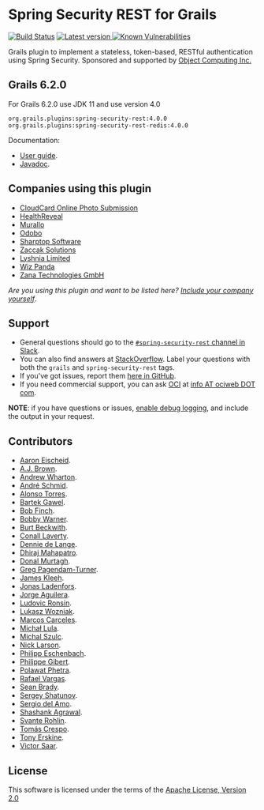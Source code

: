 Spring Security REST for Grails
===========================
[![Build Status](https://travis-ci.org/grails-plugins/grails-spring-security-rest.svg?branch=develop)](https://travis-ci.org/github/grails-plugins/grails-spring-security-rest)
[![Latest version](https://api.bintray.com/packages/grails/plugins/spring-security-rest/images/download.svg) ](https://bintray.com/grails/plugins/spring-security-rest/_latestVersion)
[![Known Vulnerabilities](https://snyk.io/test/github/alvarosanchez/grails-spring-security-rest/develop/badge.svg)](https://snyk.io/test/github/alvarosanchez/grails-spring-security-rest)

Grails plugin to implement a stateless, token-based, RESTful authentication 
using Spring Security. Sponsored and supported by [Object Computing Inc.](http://www.ociweb.com)

## Grails 6.2.0
For Grails 6.2.0 use JDK 11 and use version 4.0
```shell
org.grails.plugins:spring-security-rest:4.0.0
org.grails.plugins:spring-security-rest-redis:4.0.0
```

Documentation: 

* [User guide](https://grails-plugins.github.io/grails-spring-security-rest/latest/docs/).
* [Javadoc](https://grails-plugins.github.io/grails-spring-security-rest/latest/docs/gapi/).

Companies using this plugin
---------------------------

* [CloudCard Online Photo Submission](http://www.onlinephotosubmission.com)
* [HealthReveal](http://www.healthreveal.com)
* [Murallo](http://murallo.com)
* [Odobo](http://www.odobo.com)
* [Sharptop Software](http://www.sharptop.io)
* [Zaccak Solutions](http://www.zaccak.com)
* [Lyshnia Limited](https://lyshnia.com)
* [Wiz Panda](https://www.wizpanda.com)
* [Zana Technologies GmbH](https://zana.com)

_Are you using this plugin and want to be listed here? [Include your company yourself](https://github.com/alvarosanchez/grails-spring-security-rest/edit/develop/README.md)_.

Support
-------

* General questions should go to the [`#spring-security-rest` channel in Slack](https://grails.slack.com/messages/spring-security-rest).
* You can also find answers at [StackOverflow](http://stackoverflow.com/questions/tagged/grails+spring-security-rest). Label your questions with both the `grails` and `spring-security-rest` tags.
* If you've got issues, report them [here in GitHub](https://grails-plugins.github.io/grails-spring-security-rest/issues).
* If you need commercial support, you can ask [OCI](http://www.ociweb.com) at [info AT ociweb DOT com](mailto:infoATociwebDOTcom).

**NOTE**: if you have questions or issues, [enable debug logging](https://grails-plugins.github.io/grails-spring-security-rest/latest/docs/index.html#_debugging),
and include the output in your request.


Contributors
------------

* [Aaron Eischeid](https://github.com/aeischeid).
* [A.J. Brown](https://github.com/ajbrown).
* [Andrew Wharton](https://github.com/andrew-wharton).
* [André Schmid](https://github.com/andrehschmid).
* [Alonso Torres](https://github.com/Alotor).
* [Bartek Gawel](https://github.com/bgawel).
* [Bob Finch](https://github.com/rbfinch).
* [Bobby Warner](https://github.com/bobbywarner).
* [Burt Beckwith](https://github.com/burtbeckwith).
* [Conall Laverty](https://github.com/conalllaverty).
* [Dennie de Lange](https://github.com/tkvw).
* [Dhiraj Mahapatro](https://github.com/dmahapatro).
* [Donal Murtagh](https://github.com/domurtag).
* [Greg Pagendam-Turner](https://github.com/liftyourgame).
* [James Kleeh](https://github.com/Schlogen).
* [Jonas Ladenfors](https://github.com/jladenfors).
* [Jorge Aguilera](https://github.com/jagedn).
* [Ludovic Ronsin](https://github.com/zeludo).
* [Lukasz Wozniak](https://github.com/stlhrt).
* [Marcos Carceles](https://github.com/marcos-carceles).
* [Michał Lula](https://github.com/michallula).
* [Michal Szulc](https://github.com/majkelo).
* [Nick Larson](https://github.com/nllarson).
* [Philipp Eschenbach](https://github.com/peh).
* [Philippe Gibert](https://github.com/giboow).
* [Polawat Phetra](https://github.com/pphetra).
* [Rafael Vargas](https://github.com/rvargas).
* [Sean Brady](https://github.com/sbrady).
* [Sergey Shatunov](https://github.com/Prototik).
* [Sergio del Amo](https://github.com/sdelamo).
* [Shashank Agrawal](https://github.com/sagrawal31).
* [Svante Rohlin](https://github.com/srohlin).
* [Tomás Crespo](https://github.com/tcrespog).
* [Tony Erskine](https://github.com/tonyerskine).
* [Victor Saar](https://github.com/vsaar).

License
-------

This software is licensed under the terms of the [Apache License, Version 2.0](http://www.apache.org/licenses/LICENSE-2.0.html)
